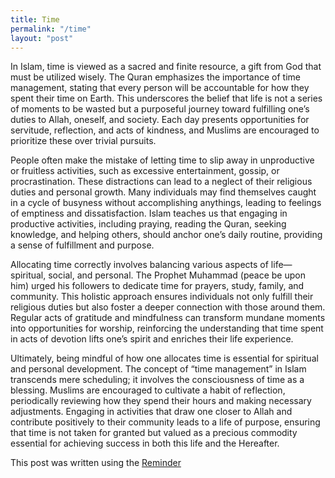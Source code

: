 ```yaml
---
title: Time
permalink: "/time"
layout: "post"
---
```


In Islam, time is viewed as a sacred and finite resource, a gift from God that must be utilized wisely. The Quran emphasizes the importance of time management, stating that every person will be accountable for how they spent their time on Earth. This underscores the belief that life is not a series of moments to be wasted but a purposeful journey toward fulfilling one’s duties to Allah, oneself, and society. Each day presents opportunities for servitude, reflection, and acts of kindness, and Muslims are encouraged to prioritize these over trivial pursuits.

People often make the mistake of letting time to slip away in unproductive or fruitless activities, such as excessive entertainment, gossip, or procrastination. These distractions can lead to a neglect of their religious duties and personal growth. Many individuals may find themselves caught in a cycle of busyness without accomplishing anythings, leading to feelings of emptiness and dissatisfaction. Islam teaches us that engaging in productive activities, including praying, reading the Quran, seeking knowledge, and helping others, should anchor one’s daily routine, providing a sense of fulfillment and purpose.

Allocating time correctly involves balancing various aspects of life—spiritual, social, and personal. The Prophet Muhammad (peace be upon him) urged his followers to dedicate time for prayers, study, family, and community. This holistic approach ensures individuals not only fulfill their religious duties but also foster a deeper connection with those around them. Regular acts of gratitude and mindfulness can transform mundane moments into opportunities for worship, reinforcing the understanding that time spent in acts of devotion lifts one’s spirit and enriches their life experience.

Ultimately, being mindful of how one allocates time is essential for spiritual and personal development. The concept of “time management” in Islam transcends mere scheduling; it involves the consciousness of time as a blessing. Muslims are encouraged to cultivate a habit of reflection, periodically reviewing how they spend their hours and making necessary adjustments. Engaging in activities that draw one closer to Allah and contribute positively to their community leads to a life of purpose, ensuring that time is not taken for granted but valued as a precious commodity essential for achieving success in both this life and the Hereafter.

This post was written using the [Reminder](https://reminder.dev)
